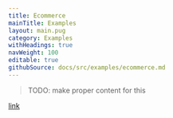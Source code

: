 ```yaml
---
title: Ecommerce
mainTitle: Examples
layout: main.pug
category: Examples
withHeadings: true
navWeight: 100
editable: true
githubSource: docs/src/examples/ecommerce.md
---
```


> TODO: make proper content for this

[link](./ecommerce)

